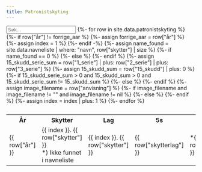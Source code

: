 ```yaml
---
title: Patronistskyting
---
```


<script src="assets/js/search.js"></script> 

<table id="search_tbl">
  <input type="text" id="search_input" onkeyup="searchTable()" placeholder="Søk...">
  <tr>
    <th>År</th>
    <th>Skytter</th>
    <th>Lag</th>
    <th>5s</th>
    <th>5s</th>
    <th>5s</th>
    <th>Sum</th>
    <th>Anvis</th>
  </tr>
{%- for row in site.data.patronistskyting %}
  <tr class="search_row">
    <td>{{ row["år"] }}</td>
  {%- if row["år"] != forrige_aar %}
    {%- assign forrige_aar = row["år"] %}
    {%- assign index = 1 %}
  {%- endif -%}
  {%- assign name_found = site.data.navneliste | where: "navn", row["skytter"] | size %}
  {%- if name_found == 0 %}
    <td class="data_issue">{{ index }}. {{ row["skytter"] }} <br> *) Ikke funnet i navneliste</td>
  {%- else %}
    <td>{{ index }}. {{ row["skytter"] }}</td>
  {%- endif %}
    <td>{{ row["skytterlag"] }}</td>
  {%- assign 15_skudd_serie_sum = row["1_serie"] | plus: row["2_serie"] | plus: row["3_serie"] %}
  {%- assign 15_skudd_sum = row["15_skudd"] | plus: 0 %}
  {%- if 15_skudd_serie_sum > 0 and 15_skudd_sum > 0 and 15_skudd_serie_sum != 15_skudd_sum %}
    <td class="data_issue">*{{ row["1_serie"] }}</td>
    <td class="data_issue">*{{ row["2_serie"] }}</td>
    <td class="data_issue">*{{ row["3_serie"] }}</td>
    <td class="data_issue">*{{ row["15_skudd"] }}</td>
  {%- else %}
    <td>{{ row["1_serie"] }}</td>
    <td>{{ row["2_serie"] }}</td>
    <td>{{ row["3_serie"] }}</td>
    <td>{{ row["15_skudd"] }}</td>
  {%- endif %}
  {%- assign image_filename = row["anvisning"] %}
  {%- if image_filename and image_filename != "" and image_filename != nil %}
    <td><a href='assets/images/gravkort/patronistskyting/{{ row["år"] }}/{{ image_filename }}'>Skive</a></td>
  {%- else %}
    <td></td>
  {%- endif %}
  </tr>
  {%- assign index = index | plus: 1 %}
{%- endfor %}
  <caption id="search_caption"></caption>
</table>
